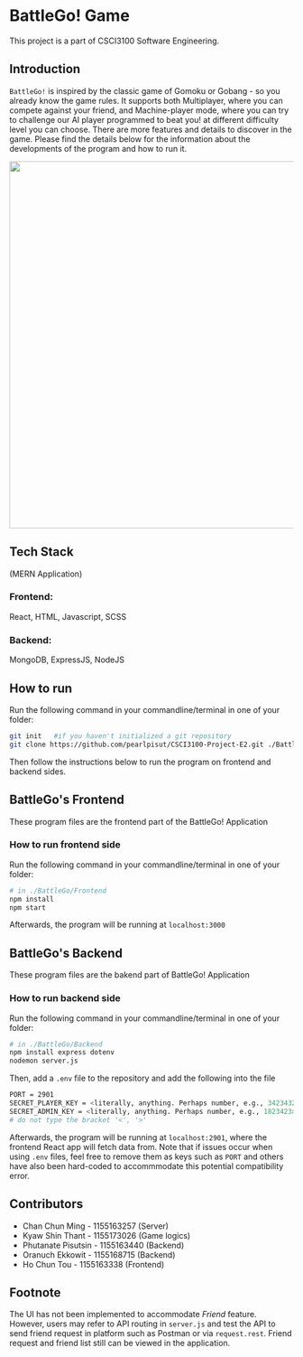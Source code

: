 # BattleGo! Game

This project is a part of CSCI3100 Software Engineering.

## Introduction

`BattleGo!` is inspired by the classic game of Gomoku or Gobang - so you already know the game rules. It supports both Multiplayer, where you can compete against your friend, and Machine-player mode, where you can try to challenge our AI player programmed to beat you! at different difficulty level you can choose. There are more features and details to discover in the game. Please find the details below for the information about the developments of the program and how to run it.

<p align="center">
<img src = "https://i.imgur.com/Ro6YHMY.png" width="650">
</p>

## Tech Stack
(MERN Application)
### Frontend: 
React, HTML, Javascript, SCSS
### Backend: 
MongoDB, ExpressJS, NodeJS

## How to run
Run the following command in your commandline/terminal in one of your folder:

```bash
git init   #if you haven't initialized a git repository
git clone https://github.com/pearlpisut/CSCI3100-Project-E2.git ./BattleGo
```
Then follow the instructions below to run the program on frontend and backend sides.
## BattleGo's Frontend

These program files are the frontend part of the BattleGo! Application

### How to run frontend side
Run the following command in your commandline/terminal in one of your folder:

```bash
# in ./BattleGo/Frontend
npm install
npm start
```

Afterwards, the program will be running at `localhost:3000`

## BattleGo's Backend
These program files are the bakend part of BattleGo! Application

### How to run backend side
Run the following command in your commandline/terminal in one of your folder:
```bash
# in ./BattleGo/Backend
npm install express dotenv
nodemon server.js
```
Then, add a `.env` file to the repository and add the following into the file
```bash
PORT = 2901
SECRET_PLAYER_KEY = <literally, anything. Perhaps number, e.g., 34234327>
SECRET_ADMIN_KEY = <literally, anything. Perhaps number, e.g., 1823423>
# do not type the bracket '<', '>'
```
Afterwards, the program will be running at `localhost:2901`, where the frontend React app will fetch data from. Note that if issues occur when using `.env` files, feel free to remove them as keys such as `PORT` and others have also been hard-coded to accommmodate this potential compatibility error.

## Contributors
- Chan Chun Ming - 1155163257 (Server)
- Kyaw Shin Thant - 1155173026 (Game logics)
- Phutanate Pisutsin - 1155163440 (Backend)
- Oranuch Ekkowit - 1155168715 (Backend)
- Ho Chun Tou - 1155163338 (Frontend)

## Footnote
The UI has not been implemented to accommodate *Friend* feature. However, users may refer to API routing in `server.js` and test the API to send friend request in platform such as Postman or via `request.rest`. Friend request and friend list still can be viewed in the application.
